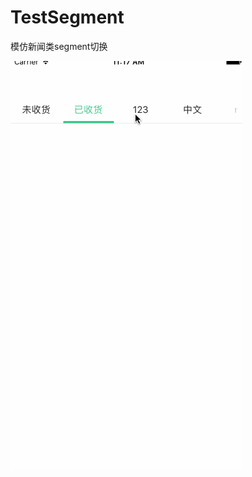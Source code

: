# TestSegment
模仿新闻类segment切换

![image](https://github.com/GG-beyond/TestSegment/blob/master/TestSegment/segment.gif)
